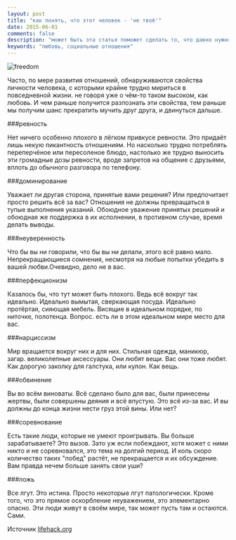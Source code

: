 ```yaml
---
layout: post
title: "как понять, что этот человек - 'не твоё'"
date: 2015-06-01 
comments: false
description: "может быть эта статья поможет сделать то, что давно нужно было сделать"
keywords: "любовь, социальные отношения"
---
```


![freedom](http://i056.radikal.ru/1506/06/0e2cacafd78b.jpg "freedom")

Часто, по мере развития отношений, обнаруживаются свойства личности человека, с которыми крайне трудно мириться в повседневной жизни. не говоря уже о чём-то таком высоком, как любовь. И чем раньше получится разпознать эти свойства, тем раньше мы получим шанс прекратить мучить друг друга, и двинуться дальше.

###ревность

Нет ничего особенно плохого в лёгком привкусе ревности. Это придаёт лишь некую пикантность отношениям. Но насколько трудно потреблять переперчёное или пересоленое блюдо, настолько же трудно выносить эти громадные дозы ревности, вроде запретов на общение с друзьями, вплоть до обычного разговора по телефону.

###доминирование

Уважает ли другая сторона, принятые вами решения? Или предпочитает просто решить всё за вас? Отношения не должны превращаться в тупые выполнения указаний. Обоюдное уважение принятых решений и обоюдная же поддержка в их исполнении, в противном случае, время делать выводы.

###неуверенность

Что бы вы ни говорили, что бы вы ни делали, этого всё равно мало. Непрекращающиеся сомнения, несмотря на любые попытки убедить в вашей любви.Очевидно, дело не в вас.

###перфекционизм

Казалось бы, что тут может быть плохого. Ведь всё вокруг так идеально. Идеально вымытая, сверкающая посуда. Идеально протёртая, сияющая мебель. Висящие в идеальном порядке, по ниточке, полотенца. Вопрос. есть ли в этом идеальном мире место для вас.

###нарциссизм

Мир вращается вокруг них и для них. Стильная одежда, маникюр, загар. великолепные аксессуары. Они любят вещи. Вас они тоже любят. Как дорогую заколку для галстука, или кулон. Как вещь.

###обвинение

Вы во всём виноваты. Всё сделано было для вас, были принесены жертвы, были совершены деяния и всё впустую. Это всё из-за вас. И вы должны до конца жизни нести груз этой вины. Или нет?

###соревнование

Есть такие люди, которые не умеют проигрывать. Вы больше зарабатываете? Это вызов. Зато уж если побеждают, хотя может с ними никто и не соревновался, это тема на долгий период. И коль скоро количество таких "побед" растёт, не прекращается и их обсуждение. Вам правда нечем больше занять свои уши?

###ложь

Все лгут. Это истина. Просто некоторые лгут патологически. Кроме того, что это прямое оскорбление неуважением, это элементарно опасно. Эти люди живут в своём мире, так может пусть там и остаются. Сами.

Источник [lifehack.org](http://www.lifehack.org/articles/communication/8-types-toxic-partners-you-should-never-let-stay-with-you.html)
